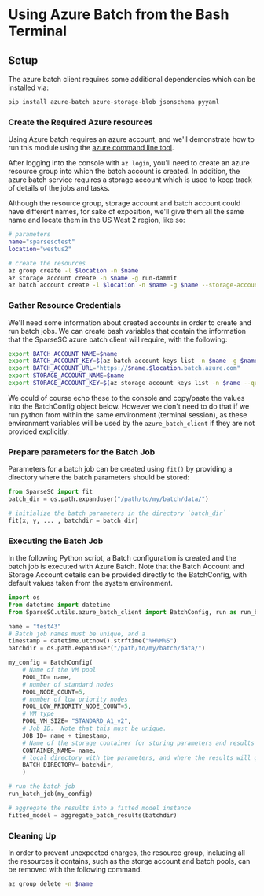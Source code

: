 # Using Azure Batch from the Bash Terminal

## Setup

The azure batch client requires some additional dependencies which can be installed via:

```bash
pip install azure-batch azure-storage-blob jsonschema pyyaml
```

### Create the Required Azure resources

Using Azure batch requires an azure account, and we'll demonstrate how to run
this module using the [azure command line tool]().

After logging into the console with `az login`,  you'll need to create an azure
resource group into which the batch account is created.  In addition, the 
azure batch service requires a storage account which is used to keep track of
details of the jobs and tasks.

Although the resource group, storage account and batch account could have
different names, for sake of exposition, we'll give them all the same name and
locate them in the US West 2 region, like so:

```bash
# parameters
name="sparsesctest"
location="westus2"

# create the resources
az group create -l $location -n $name
az storage account create -n $name -g run-dammit
az batch account create -l $location -n $name -g $name --storage-account $name
```

### Gather Resource Credentials

We'll need some information about created accounts in order to create and
run batch jobs. We can create bash variables that contain the information
that the SparseSC azure batch client will require, with the following:

```bash
export BATCH_ACCOUNT_NAME=$name
export BATCH_ACCOUNT_KEY=$(az batch account keys list -n $name -g $name --query primary)
export BATCH_ACCOUNT_URL="https://$name.$location.batch.azure.com"
export STORAGE_ACCOUNT_NAME=$name
export STORAGE_ACCOUNT_KEY=$(az storage account keys list -n $name --query [0].value)
```

We could of course echo these to the console and copy/paste the values into the
BatchConfig object below. However we don't need to do that if we run python
from within the same environment (terminal session), as these environment
variables will be used by the `azure_batch_client` if they are not provided
explicitly.

### Prepare parameters for the Batch Job

Parameters for a batch job can be created using `fit()` by providing a directory where the batch parameters should be stored:
```python
from SparseSC import fit
batch_dir = os.path.expanduser("/path/to/my/batch/data/")

# initialize the batch parameters in the directory `batch_dir`
fit(x, y, ... , batchdir = batch_dir)
```

### Executing the Batch Job

In the following Python script, a Batch configuration is created and the batch
job is executed with Azure Batch. Note that the Batch Account and Storage
Account details can be provided directly to the BatchConfig, with default
values taken from the system environment.

```python
import os
from datetime import datetime
from SparseSC.utils.azure_batch_client import BatchConfig, run as run_batch_job, aggregate_batch_results

name = "test43"
# Batch job names must be unique, and a 
timestamp = datetime.utcnow().strftime("%H%M%S")
batchdir = os.path.expanduser("/path/to/my/batch/data/")

my_config = BatchConfig(
	# Name of the VM pool
    POOL_ID= name,
	# number of standard nodes
    POOL_NODE_COUNT=5,
	# number of low priority nodes
    POOL_LOW_PRIORITY_NODE_COUNT=5,
	# VM type 
    POOL_VM_SIZE= "STANDARD_A1_v2",
	# Job ID.  Note that this must be unique.
    JOB_ID= name + timestamp,
	# Name of the storage container for storing parameters and results
    CONTAINER_NAME= name,
	# local directory with the parameters, and where the results will go
    BATCH_DIRECTORY= batchdir,
	)

# run the batch job
run_batch_job(my_config)

# aggregate the results into a fitted model instance
fitted_model = aggregate_batch_results(batchdir)
```

### Cleaning Up

In order to prevent unexpected charges, the resource group, including all the
resources it contains, such as the storge account and batch pools, can be
removed with the following command.

```bash
az group delete -n $name
```
